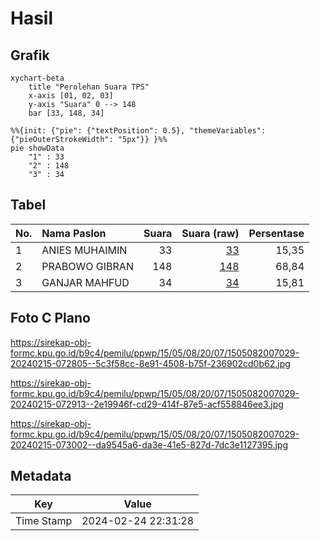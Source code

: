 # Hasil

## Grafik

```mermaid
xychart-beta
    title "Perolehan Suara TPS"
    x-axis [01, 02, 03]
    y-axis "Suara" 0 --> 148
    bar [33, 148, 34]
```

```mermaid
%%{init: {"pie": {"textPosition": 0.5}, "themeVariables": {"pieOuterStrokeWidth": "5px"}} }%%
pie showData
    "1" : 33
    "2" : 148
    "3" : 34
```

## Tabel

| No. | Nama Paslon    | Suara | Suara (raw) | Persentase |
|:--- |:-------------- | -----:| -----------:| ----------:|
| 1   | ANIES MUHAIMIN | 33    | [33][p-1]   | 15,35      |
| 2   | PRABOWO GIBRAN | 148   | [148][p-2]  | 68,84      |
| 3   | GANJAR MAHFUD  | 34    | [34][p-3]   | 15,81      |


[p-1]: https://github.com/gigit-pemilu/pemilu-2024-15-jambi/blob/main/pilpres/hitung-suara/sub/15-jambi/sub/05--muaro-jambi/sub/08-sungai-gelam/sub/2007-sungai-gelam/sub/029-tps/sub/paslon-1.txt
[p-2]: https://github.com/gigit-pemilu/pemilu-2024-15-jambi/blob/main/pilpres/hitung-suara/sub/15-jambi/sub/05--muaro-jambi/sub/08-sungai-gelam/sub/2007-sungai-gelam/sub/029-tps/sub/paslon-2.txt
[p-3]: https://github.com/gigit-pemilu/pemilu-2024-15-jambi/blob/main/pilpres/hitung-suara/sub/15-jambi/sub/05--muaro-jambi/sub/08-sungai-gelam/sub/2007-sungai-gelam/sub/029-tps/sub/paslon-3.txt

## Foto C Plano

https://sirekap-obj-formc.kpu.go.id/b9c4/pemilu/ppwp/15/05/08/20/07/1505082007029-20240215-072805--5c3f58cc-8e91-4508-b75f-236902cd0b62.jpg

https://sirekap-obj-formc.kpu.go.id/b9c4/pemilu/ppwp/15/05/08/20/07/1505082007029-20240215-072913--2e19946f-cd29-414f-87e5-acf558846ee3.jpg

https://sirekap-obj-formc.kpu.go.id/b9c4/pemilu/ppwp/15/05/08/20/07/1505082007029-20240215-073002--da9545a6-da3e-41e5-827d-7dc3e1127395.jpg


## Metadata

| Key        | Value               |
| ---------- | ------------------- |
| Time Stamp | 2024-02-24 22:31:28 |



